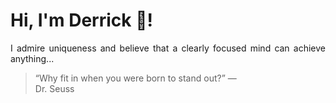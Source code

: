 # Hi, I'm Derrick 👋!
<p align="justify">I admire uniqueness and believe that a clearly focused mind can achieve anything...</p> 
<!-- #quote-start -->
<blockquote>&ldquo;Why fit in when you were born to stand out?&rdquo; &mdash; <footer>Dr. Seuss</footer></blockquote>
<!-- #quote-end -->
